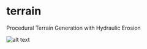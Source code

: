 # terrain
Procedural Terrain Generation with Hydraulic Erosion

![alt text](https://i.imgur.com/Ye2tHTU.png)
